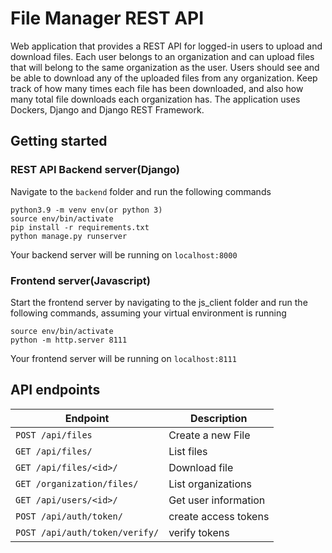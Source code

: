 # File Manager REST API

Web application that provides a REST API for logged-in users to upload and download files. Each user belongs to an organization and can upload files that will belong to the same organization as the user. Users should see and be able to download any of the uploaded files from any organization. Keep track of how many times each file has been downloaded, and also how many total file downloads each organization has. The application uses Dockers, Django and Django REST Framework.

## Getting started

### REST API Backend server(Django)

Navigate to the `backend` folder and run the following commands

```
python3.9 -m venv env(or python 3)
source env/bin/activate
pip install -r requirements.txt
python manage.py runserver

```

Your backend server will be running on `localhost:8000`

### Frontend server(Javascript)

Start the frontend server by navigating to the js_client folder and run the following commands, assuming your virtual environment is running

```
source env/bin/activate
python -m http.server 8111

```

Your frontend server will be running on `localhost:8111`

## API endpoints

| Endpoint                       | Description          |
| ------------------------------ | -------------------- |
| `POST /api/files`              | Create a new File    |
| `GET /api/files/`              | List files           |
| `GET /api/files/<id>/`         | Download file        |
| `GET /organization/files/`     | List organizations   |
| `GET /api/users/<id>/`         | Get user information |
| `POST /api/auth/token/`        | create access tokens |
| `POST /api/auth/token/verify/` | verify tokens        |
